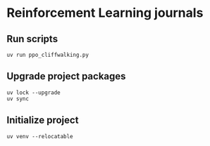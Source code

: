 # Reinforcement Learning journals

## Run scripts

```
uv run ppo_cliffwalking.py
```

## Upgrade project packages

```
uv lock --upgrade
uv sync
```

## Initialize project

```
uv venv --relocatable
```
